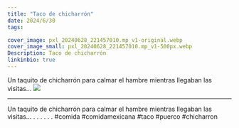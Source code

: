 ```yaml
---
title: "Taco de chicharrón"
date: 2024/6/30
tags:

cover_image: pxl_20240628_221457010.mp_v1-original.webp
cover_image_small: pxl_20240628_221457010.mp_v1-500px.webp
Description: Taco de chicharrón
linkinbio: true
---
```


Un taquito de chicharrón para calmar el hambre mientras llegaban las visitas... 
[![](pxl_20240628_221457010.mp_v1)](pxl_20240628_221457010.mp_v1-original.webp)

---
Un taquito de chicharrón para calmar el hambre mientras llegaban las visitas... 
.
.
.
.
.
.
#comida #comidamexicana #taco #puerco #chicharron